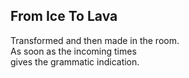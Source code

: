 From Ice To Lava
----------------
Transformed and then made in the room.  
As soon as the incoming times  
gives the grammatic indication.  
